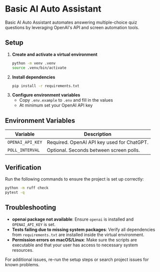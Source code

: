 # Basic AI Auto Assistant

Basic AI Auto Assistant automates answering multiple-choice quiz questions by leveraging OpenAI's API and screen automation tools.

## Setup

1. **Create and activate a virtual environment**
   ```bash
   python -m venv .venv
   source .venv/bin/activate
   ```
2. **Install dependencies**
   ```bash
   pip install -r requirements.txt
   ```
3. **Configure environment variables**
   - Copy `.env.example` to `.env` and fill in the values
   - At minimum set your OpenAI API key

## Environment Variables

| Variable         | Description                                  |
| ---------------- | -------------------------------------------- |
| `OPENAI_API_KEY` | Required. OpenAI API key used for ChatGPT.   |
| `POLL_INTERVAL`  | Optional. Seconds between screen polls.      |

## Verification

Run the following commands to ensure the project is set up correctly:

```bash
python -m ruff check
pytest -q
```

## Troubleshooting

- **openai package not available**: Ensure `openai` is installed and `OPENAI_API_KEY` is set.
- **Tests failing due to missing system packages**: Verify all dependencies from `requirements.txt` are installed inside the virtual environment.
- **Permission errors on macOS/Linux**: Make sure the scripts are executable and that your user has access to necessary system resources.

For additional issues, re-run the setup steps or search project issues for known problems.
